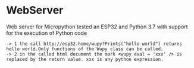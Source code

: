 # WebServer

Web server for Micropython tested an ESP32 and Python 3.7 with support for the execution of Python code

    -> 1 the call http://esp32.home/wupy?Prints("hello world") returns hello world.Only functions of the Wupy class can be called.
    -> 2 in the called html document the mark <wupy eval = 'xxx' /> is replaced by the return value. xxx is any python expression.
